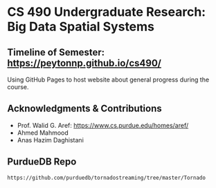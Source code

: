 # CS 490 Undergraduate Research: Big Data Spatial Systems

## Timeline of Semester: https://peytonnp.github.io/cs490/

Using GitHub Pages to host website about general progress during the course. 

## Acknowledgments & Contributions

* Prof. Walid G. Aref: https://www.cs.purdue.edu/homes/aref/
* Ahmed Mahmood
* Anas Hazim Daghistani


## PurdueDB Repo
```
https://github.com/purduedb/tornadostreaming/tree/master/Tornado
```
